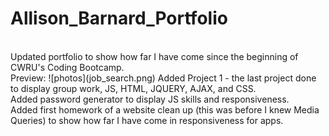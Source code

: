 # Allison_Barnard_Portfolio
<br>
Updated portfolio to show how far I have come since the beginning of CWRU's Coding Bootcamp.
<br>
Preview: ![photos](job_search.png)
Added Project 1 - the last project done to display group work, JS, HTML, JQUERY, AJAX, and CSS. 
<br>
Added password generator to display JS skills and responsiveness.
<br>
Added first homework of a website clean up (this was before I knew Media Queries) to show how far I have come in responsiveness for apps. 
